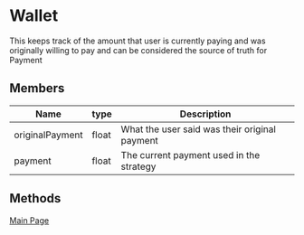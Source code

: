 #  Wallet
This keeps track of the amount that user is currently paying and was originally
willing to pay and can be considered the source of truth for Payment

## Members
| Name | type | Description |
| --- | --- | --- |
| originalPayment | float | What the user said was their original payment |
| payment | float | The current payment used in the strategy |


## Methods

[Main Page](../docs.md)
